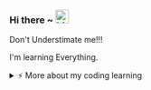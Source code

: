 ### Hi there ~ <img src="https://user-images.githubusercontent.com/1303154/88677602-1635ba80-d120-11ea-84d8-d263ba5fc3c0.gif" width="24px" alt="hi">

Don't Understimate me!!!

I'm learning Everything.

<details>
<summary>⚡️ More about my coding learning</summary>
<br />
- Java <br />
- Html <br />
- Css <br />
- Dart <br />
- Php <br />
</details>
